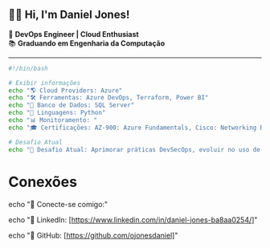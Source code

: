 ## 👋🏻 Hi, I'm Daniel Jones!
🔧 **DevOps Engineer | Cloud Enthusiast**  
📚 **Graduando em Engenharia da Computação**  

---

```bash
#!/bin/bash

# Exibir informações
echo "🌎 Cloud Providers: Azure"
echo "🛠️ Ferramentas: Azure DevOps, Terraform, Power BI"
echo "💾 Banco de Dados: SQL Server"
echo "🐍 Linguagens: Python"
echo "📊 Monitoramento: "
echo "🎓 Certificações: AZ-900: Azure Fundamentals, Cisco: Networking Basics"

# Desafio Atual
echo "🚀 Desafio Atual: Aprimorar práticas DevSecOps, evoluir no uso de Python e SQL Server, dominar Power BI e concluir a certificação AZ-400"

```

# Conexões
echo "🔗 Conecte-se comigo:"

echo "💼 LinkedIn: [https://www.linkedin.com/in/daniel-jones-ba8aa0254/]"

echo "📂 GitHub: [https://github.com/ojonesdaniel]"

